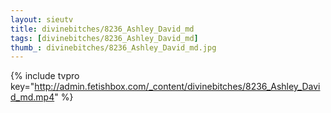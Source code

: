 ```yaml
--- 
layout: sieutv
title: divinebitches/8236_Ashley_David_md
tags: [divinebitches/8236_Ashley_David_md]
thumb_: divinebitches/8236_Ashley_David_md.jpg
---
```

{% include tvpro key="http://admin.fetishbox.com/_content/divinebitches/8236_Ashley_David_md.mp4" %} 
